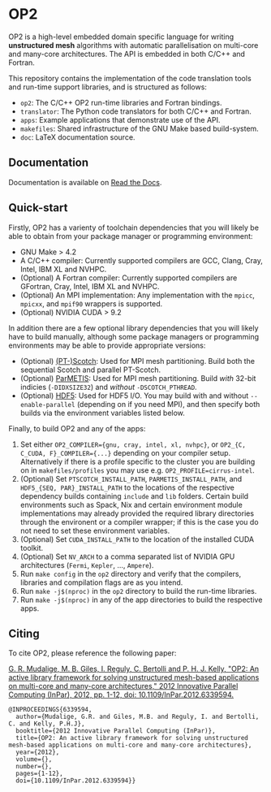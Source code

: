 # OP2
OP2 is a high-level embedded domain specific language for writing **unstructured mesh** algorithms with automatic parallelisation on multi-core and many-core architectures. The API is embedded in both C/C++ and Fortran.

This repository contains the implementation of the code translation tools and run-time support libraries, and is structured as follows:
 * `op2`: The C/C++ OP2 run-time libraries and Fortran bindings.
 * `translator`: The Python code translators for both C/C++ and Fortran.
 * `apps`: Example applications that demonstrate use of the API.
 * `makefiles`: Shared infrastructure of the GNU Make based build-system.
 * `doc`: LaTeX documentation source.

## Documentation
Documentation is available on [Read the Docs](https://op2-dsl.readthedocs.io/en/latest/).

## Quick-start
Firstly, OP2 has a varienty of toolchain dependencies that you will likely be able to obtain from your package manager or programming environment:
 * GNU Make > 4.2
 * A C/C++ compiler: Currently supported compilers are GCC, Clang, Cray, Intel, IBM XL and NVHPC.
 * (Optional) A Fortran compiler: Currently supported compilers are GFortran, Cray, Intel, IBM XL and NVHPC.
 * (Optional) An MPI implementation: Any implementation with the `mpicc`, `mpicxx`, and `mpif90` wrappers is supported.
 * (Optional) NVIDIA CUDA > 9.2

In addition there are a few optional library dependencies that you will likely have to build manually, although some package managers or programming environments may be able to provide appropriate versions:
 * (Optional) [(PT-)Scotch](https://www.labri.fr/perso/pelegrin/scotch/): Used for MPI mesh partitioning. Build both the sequential Scotch and parallel PT-Scotch.
 * (Optional) [ParMETIS](http://glaros.dtc.umn.edu/gkhome/metis/parmetis/overview): Used for MPI mesh partitioning. Build *with* 32-bit indicies (`-DIDXSIZE32`) and *without* `-DSCOTCH_PTHREAD`.
 * (Optional) [HDF5](https://www.hdfgroup.org/solutions/hdf5/): Used for HDF5 I/O. You may build with and without `--enable-parallel` (depending on if you need MPI), and then specify both builds via the environment variables listed below.

Finally, to build OP2 and any of the apps:
 1. Set either `OP2_COMPILER={gnu, cray, intel, xl, nvhpc}`, or `OP2_{C, C_CUDA, F}_COMPILER={...}` depending on your compiler setup. Alternatively if there is a profile specific to the cluster you are building on in `makefiles/profiles` you may use e.g. `OP2_PROFILE=cirrus-intel`.
 2. (Optional) Set `PTSCOTCH_INSTALL_PATH`, `PARMETIS_INSTALL_PATH`, and `HDF5_{SEQ, PAR}_INSTALL_PATH` to the locations of the respective dependency builds containing `include` and `lib` folders. Certain build environments such as Spack, Nix and certain environment module implementations may already provided the required library directories through the environent or a compiler wrapper; if this is the case you do not need to set these environment variables.
 3. (Optional) Set `CUDA_INSTALL_PATH` to the location of the installed CUDA toolkit.
 4. (Optional) Set `NV_ARCH` to a comma separated list of NVIDIA GPU architectures (`Fermi`, `Kepler`, ..., `Ampere`).
 4. Run `make config` in the `op2` directory and verify that the compilers, libraries and compilation flags are as you intend.
 5. Run `make -j$(nproc)` in the `op2` directory to build the run-time libraries.
 6. Run `make -j$(nproc)` in any of the app directories to build the respective apps.

## Citing
To cite OP2, please reference the following paper:

[G. R. Mudalige, M. B. Giles, I. Reguly, C. Bertolli and P. H. J. Kelly, "OP2: An active library framework for solving unstructured mesh-based applications on multi-core and many-core architectures," 2012 Innovative Parallel Computing (InPar), 2012, pp. 1-12, doi: 10.1109/InPar.2012.6339594.](https://ieeexplore.ieee.org/document/6339594)

```
@INPROCEEDINGS{6339594,
  author={Mudalige, G.R. and Giles, M.B. and Reguly, I. and Bertolli, C. and Kelly, P.H.J},
  booktitle={2012 Innovative Parallel Computing (InPar)},
  title={OP2: An active library framework for solving unstructured mesh-based applications on multi-core and many-core architectures},
  year={2012},
  volume={},
  number={},
  pages={1-12},
  doi={10.1109/InPar.2012.6339594}}
```
